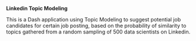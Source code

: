 **Linkedin Topic Modeling**

This is a Dash application using Topic Modeling to suggest potential job candidates for certain job posting, based on the probability of similarity to topics gathered from a random sampling of 500 data scientists on Linkedin.

